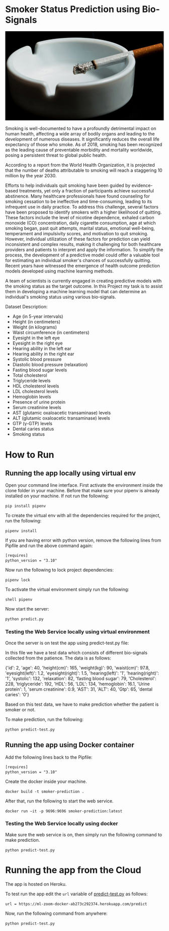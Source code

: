 # Smoker Status Prediction using Bio-Signals

![Smoker Status Prediction using Bio-Signals](/smoking.jpg)

Smoking is well-documented to have a profoundly detrimental impact on human health, affecting a wide array of bodily organs and leading to the development of numerous diseases. It significantly reduces the overall life expectancy of those who smoke. As of 2018, smoking has been recognized as the leading cause of preventable morbidity and mortality worldwide, posing a persistent threat to global public health.

According to a report from the World Health Organization, it is projected that the number of deaths attributable to smoking will reach a staggering 10 million by the year 2030.

Efforts to help individuals quit smoking have been guided by evidence-based treatments, yet only a fraction of participants achieve successful abstinence. Many healthcare professionals have found counseling for smoking cessation to be ineffective and time-consuming, leading to its infrequent use in daily practice. To address this challenge, several factors have been proposed to identify smokers with a higher likelihood of quitting. These factors include the level of nicotine dependence, exhaled carbon monoxide (CO) concentration, daily cigarette consumption, age at which smoking began, past quit attempts, marital status, emotional well-being, temperament and impulsivity scores, and motivation to quit smoking. However, individual utilization of these factors for prediction can yield inconsistent and complex results, making it challenging for both healthcare providers and patients to interpret and apply the information. To simplify the process, the development of a predictive model could offer a valuable tool for estimating an individual smoker's chances of successfully quitting. Recent years have witnessed the emergence of health outcome prediction models developed using machine learning methods.

A team of scientists is currently engaged in creating predictive models with the smoking status as the target outcome. In this Project my task is to assist them in developing a machine learning model that can determine an individual's smoking status using various bio-signals.

Dataset Description:

* Age (in 5-year intervals)
* Height (in centimeters)
* Weight (in kilograms)
* Waist circumference (in centimeters)
* Eyesight in the left eye
* Eyesight in the right eye
* Hearing ability in the left ear
* Hearing ability in the right ear
* Systolic blood pressure
* Diastolic blood pressure (relaxation)
* Fasting blood sugar levels
* Total cholesterol
* Triglyceride levels
* HDL cholesterol levels
* LDL cholesterol levels
* Hemoglobin levels
* Presence of urine protein
* Serum creatinine levels
* AST (glutamic oxaloacetic transaminase) levels
* ALT (glutamic oxaloacetic transaminase) levels
* GTP (γ-GTP) levels
* Dental caries status
* Smoking status

# How to Run

## Running the app locally using virtual env

Open your command line interface.
First activate the environment inside the clone folder in your machine. Before that make sure your pipenv is already installed on your machine. If not run the following:

`pip install pipenv`

To create the virtual env with all the dependencies required for the project, run the following:

`pipenv install`

If you are having error with python version, remove the following lines from Pipfile and run the above command again:

```
[requires]
python_version = "3.10"
```

Now run the following to lock project dependencies:

`pipenv lock`

To activate the virtual environment simply run the following:

`shell pipenv`

Now start the server:

`python predict.py`

### Testing the Web Service locally using virtual environment

Once the server is on test the app using predict-test.py file:

In this file we have a test data which consists of different bio-signals collected from the patience. The data is as follows:

{'id': 2,
 'age': 40,
 'height(cm)': 165,
 'weight(kg)': 90,
 'waist(cm)': 97.8,
 'eyesight(left)': 1.2,
 'eyesight(right)': 1.5,
 'hearing(left)': '1',
 'hearing(right)': '1',
 'systolic': 132,
 'relaxation': 82,
 'fasting blood sugar': 79,
 'Cholesterol': 228,
 'triglyceride': 192,
 'HDL': 56,
 'LDL': 134,
 'hemoglobin': 16.1,
 'Urine protein': 1,
 'serum creatinine': 0.9,
 'AST': 31,
 'ALT': 40,
 'Gtp': 65,
 'dental caries': '0'}

 Based on this test data, we have to make prediction whether the patient is smoker or not.

 To make prediction, run the following:

`python predict-test.py`

## Running the app using Docker container

Add the following lines back to the Pipfile:

```
[requires]
python_version = "3.10"
```

Create the docker inside your machine.

`docker build -t smoker-prediction .`

After that, run the following to start the web service.

`docker run –it -p 9696:9696 smoker-prediction:latest`

### Testing the Web Service locally using docker

Make sure the web service is on, then simply run the following command to make prediction.

`python predict-test.py`

# Running the app from the Cloud

The app is hosted on Heroku. 

To test run the app edit the `url` variable of <a href="https://github.com/pranabsarma18/mlzoomcamp_midterm/blob/main/predict-test.py">predict-test.py</a> as follows:

`url = https://ml-zoom-docker-ab273c292374.herokuapp.com/predict`

Now, run the following command from anywhere:

`python predict-test.py`
